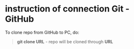 # instruction of connection Git - GitHub

To clone repo from GitHub to PC, do:

> **git clone URL** - repo will be cloned through **URL**
